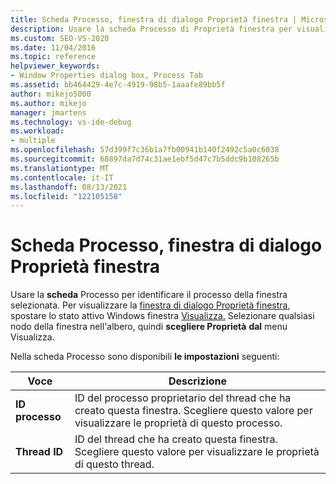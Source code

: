 ```yaml
---
title: Scheda Processo, finestra di dialogo Proprietà finestra | Microsoft Docs
description: Usare la scheda Processo di Proprietà finestra per visualizzare l'ID del thread che ha creato la finestra selezionata e l'ID del processo proprietario del thread.
ms.custom: SEO-VS-2020
ms.date: 11/04/2016
ms.topic: reference
helpviewer_keywords:
- Window Properties dialog box, Process Tab
ms.assetid: bb464429-4e7c-4919-98b5-1aaafe89bb5f
author: mikejo5000
ms.author: mikejo
manager: jmartens
ms.technology: vs-ide-debug
ms.workload:
- multiple
ms.openlocfilehash: 57d399f7c36b1a7fb00941b140f2492c5a0c6038
ms.sourcegitcommit: 68897da7d74c31ae1ebf5d47c7b5ddc9b108265b
ms.translationtype: MT
ms.contentlocale: it-IT
ms.lasthandoff: 08/13/2021
ms.locfileid: "122105158"
---
```

# <a name="process-tab-window-properties-dialog-box"></a>Scheda Processo, finestra di dialogo Proprietà finestra
Usare la **scheda** Processo per identificare il processo della finestra selezionata. Per visualizzare la [finestra di dialogo Proprietà finestra](../debugger/window-properties-dialog-box.md), spostare lo stato attivo Windows finestra [Visualizza.](../debugger/windows-view.md) Selezionare qualsiasi nodo della finestra nell'albero, quindi **scegliere Proprietà** **dal** menu Visualizza.

 Nella scheda Processo sono disponibili **le impostazioni** seguenti:

|Voce|Descrizione|
|-----------|-----------------|
|**ID processo**|ID del processo proprietario del thread che ha creato questa finestra. Scegliere questo valore per visualizzare le proprietà di questo processo.|
|**Thread ID**|ID del thread che ha creato questa finestra. Scegliere questo valore per visualizzare le proprietà di questo thread.|